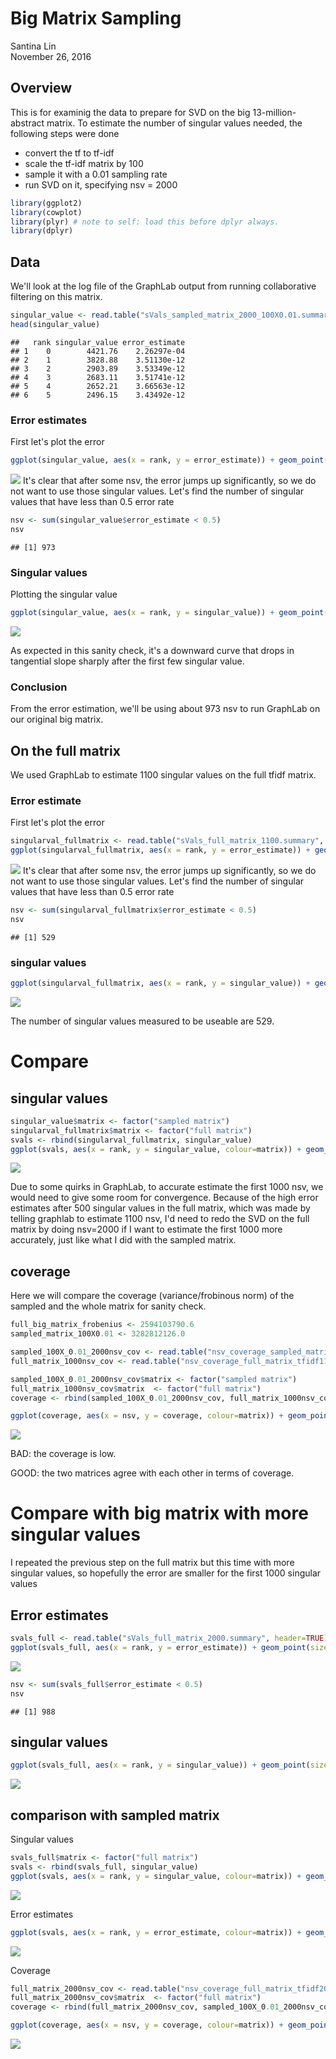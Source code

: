 # Big Matrix Sampling 
Santina Lin  
November 26, 2016  

## Overview

This is for examinig the data to prepare for SVD on the big 13-million-abstract matrix. To estimate the number of singular values needed, the following steps were done

- convert the tf to tf-idf 
- scale the tf-idf matrix by 100 
- sample it with a 0.01 sampling rate 
- run SVD on it, specifying nsv = 2000 


```r
library(ggplot2)
library(cowplot)
library(plyr) # note to self: load this before dplyr always. 
library(dplyr)
```

## Data 

We'll look at the log file of the GraphLab output from running collaborative filtering on this matrix. 

```r
singular_value <- read.table("sVals_sampled_matrix_2000_100X0.01.summary", header=TRUE)
head(singular_value)
```

```
##   rank singular_value error_estimate
## 1    0        4421.76    2.26297e-04
## 2    1        3828.88    3.51130e-12
## 3    2        2903.89    3.53349e-12
## 4    3        2683.11    3.51741e-12
## 5    4        2652.21    3.66563e-12
## 6    5        2496.15    3.43492e-12
```

### Error estimates 

First let's plot the error 

```r
ggplot(singular_value, aes(x = rank, y = error_estimate)) + geom_point(size=1, alpha=0.5) + ylab("Error estimate") + xlab("Rank")
```

![](big_matrix_sampling_files/figure-html/error_estimates-1.png)<!-- -->
It's clear that after some nsv, the error jumps up significantly, so we do not want to use those singular values. Let's find the number of singular values that have less than 0.5 error rate 


```r
nsv <- sum(singular_value$error_estimate < 0.5)
nsv
```

```
## [1] 973
```

### Singular values 

Plotting the singular value

```r
ggplot(singular_value, aes(x = rank, y = singular_value)) + geom_point(size=1) + ylab("Singular value") + xlab("Rank") 
```

![](big_matrix_sampling_files/figure-html/singular_value_plot-1.png)<!-- -->

As expected in this sanity check, it's a downward curve that drops in tangential slope sharply after the first few singular value. 

### Conclusion

From the error estimation, we'll be using about 973 nsv to run GraphLab on our original big matrix.  


## On the full matrix 

We used GraphLab to estimate 1100 singular values on the full tfidf matrix. 

### Error estimate 

First let's plot the error 

```r
singularval_fullmatrix <- read.table("sVals_full_matrix_1100.summary", header=TRUE)
ggplot(singularval_fullmatrix, aes(x = rank, y = error_estimate)) + geom_point(size=1, alpha=0.5) + ylab("Error estimate") + xlab("Rank")
```

![](big_matrix_sampling_files/figure-html/error_estimates_fullmatrix-1.png)<!-- -->
It's clear that after some nsv, the error jumps up significantly, so we do not want to use those singular values. Let's find the number of singular values that have less than 0.5 error rate 


```r
nsv <- sum(singularval_fullmatrix$error_estimate < 0.5)
nsv
```

```
## [1] 529
```

### singular values 

```r
ggplot(singularval_fullmatrix, aes(x = rank, y = singular_value)) + geom_point(size=1) + ylab("Singular value") + xlab("Rank")
```

![](big_matrix_sampling_files/figure-html/singular_value_plot_fullmatrix-1.png)<!-- -->

The number of singular values measured to be useable are 529.

# Compare

## singular values 


```r
singular_value$matrix <- factor("sampled matrix")
singularval_fullmatrix$matrix <- factor("full matrix")
svals <- rbind(singularval_fullmatrix, singular_value)
ggplot(svals, aes(x = rank, y = singular_value, colour=matrix)) + geom_point(size=1) + ylab("Singular value") + xlab("Rank") + theme(legend.title=element_blank())
```

![](big_matrix_sampling_files/figure-html/compare_svals-1.png)<!-- -->

Due to some quirks in GraphLab, to accurate estimate the first 1000 nsv, we would need to give some room for convergence. Because of the high error estimates after 500 singular values in the full matrix, which was made by telling graphlab to estimate 1100 nsv, I'd need to redo the SVD on the full matrix by doing nsv=2000 if I want to estimate the first 1000 more accurately, just like what I did with the sampled matrix. 

## coverage
Here we will compare the coverage (variance/frobinous norm) of the sampled and the whole matrix for sanity check. 


```r
full_big_matrix_frobenius <- 2594103790.6 
sampled_matrix_100X0.01 <- 3282812126.0

sampled_100X_0.01_2000nsv_cov <- read.table("nsv_coverage_sampled_matrix_2000_100X0.01.result", header=TRUE)
full_matrix_1000nsv_cov <- read.table("nsv_coverage_full_matrix_tfidf1100.result", header=TRUE)
```


```r
sampled_100X_0.01_2000nsv_cov$matrix <- factor("sampled matrix")
full_matrix_1000nsv_cov$matrix  <- factor("full matrix")
coverage <- rbind(sampled_100X_0.01_2000nsv_cov, full_matrix_1000nsv_cov)

ggplot(coverage, aes(x = nsv, y = coverage, colour=matrix)) + geom_point(size=1) + ylab("coverage") + xlab("# singular values") + theme(legend.title=element_blank())
```

![](big_matrix_sampling_files/figure-html/coverage_graph-1.png)<!-- -->

BAD: the coverage is low.

GOOD: the two matrices agree with each other in terms of coverage. 

# Compare with big matrix with more singular values

I repeated the previous step on the full matrix but this time with more singular values, so hopefully the error are smaller for the first 1000 singular values 

## Error estimates


```r
svals_full <- read.table("sVals_full_matrix_2000.summary", header=TRUE)
ggplot(svals_full, aes(x = rank, y = error_estimate)) + geom_point(size=1, alpha=0.5) + ylab("Error estimate") + xlab("Rank") 
```

![](big_matrix_sampling_files/figure-html/unnamed-chunk-2-1.png)<!-- -->

```r
nsv <- sum(svals_full$error_estimate < 0.5)
nsv
```

```
## [1] 988
```

## singular values 


```r
ggplot(svals_full, aes(x = rank, y = singular_value)) + geom_point(size=1) + ylab("Singular value") + xlab("Rank") 
```

![](big_matrix_sampling_files/figure-html/unnamed-chunk-3-1.png)<!-- -->

## comparison with sampled matrix 

Singular values 

```r
svals_full$matrix <- factor("full matrix")
svals <- rbind(svals_full, singular_value)
ggplot(svals, aes(x = rank, y = singular_value, colour=matrix)) + geom_point(size=1) + ylab("Singular value") + xlab("Rank") + theme(legend.title=element_blank())
```

![](big_matrix_sampling_files/figure-html/unnamed-chunk-4-1.png)<!-- -->

Error estimates

```r
ggplot(svals, aes(x = rank, y = error_estimate, colour=matrix)) + geom_point(size=1, alpha=0.5) + ylab("Error estimate") + xlab("Rank") + theme(legend.title=element_blank())
```

![](big_matrix_sampling_files/figure-html/unnamed-chunk-5-1.png)<!-- -->

Coverage

```r
full_matrix_2000nsv_cov <- read.table("nsv_coverage_full_matrix_tfidf2000.result", header=TRUE)
full_matrix_2000nsv_cov$matrix  <- factor("full matrix")
coverage <- rbind(full_matrix_2000nsv_cov, sampled_100X_0.01_2000nsv_cov)

ggplot(coverage, aes(x = nsv, y = coverage, colour=matrix)) + geom_point(size=1) + ylab("coverage") + xlab("# singular values")  + theme(legend.title=element_blank())
```

![](big_matrix_sampling_files/figure-html/unnamed-chunk-6-1.png)<!-- -->
